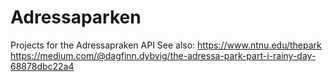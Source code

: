 # Adressaparken
Projects for the Adressapraken API
See also:
https://www.ntnu.edu/thepark
https://medium.com/@dagfinn.dybvig/the-adressa-park-part-i-rainy-day-68878dbc22a4

